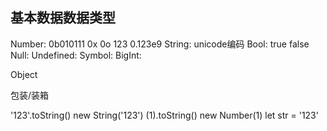 ## 基本数据数据类型

Number: 0b010111 0x 0o 123 0.123e9
String: unicode编码
Bool: true false
Null:
Undefined:
Symbol:
BigInt:

Object

包装/装箱

'123'.toString()  new String('123')
(1).toString()    new Number(1)
let str = '123'